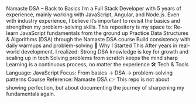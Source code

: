 Namaste DSA – Back to Basics
I’m a Full Stack Developer with 5 years of experience, mainly working with JavaScript, Angular, and Node.js.
Even with industry experience, I believe it’s important to revisit the basics and strengthen my problem-solving skills.
This repository is my space to:
Re-learn JavaScript fundamentals from the ground up
Practice Data Structures & Algorithms (DSA) through the Namaste DSA course
Build consistency with daily warmups and problem-solving
🎯 Why I Started This
After years in real-world development, I realized:
Strong DSA knowledge is key for growth and scaling up in tech
Solving problems from scratch keeps the mind sharp
Learning is a continuous process, no matter the experience
🛠️ Tech & Tools
Language: JavaScript
Focus: From basics → DSA → problem-solving patterns
Course Reference: Namaste DSA
👉 This repo is not about showing perfection, but about documenting the journey of sharpening my fundamentals again.
